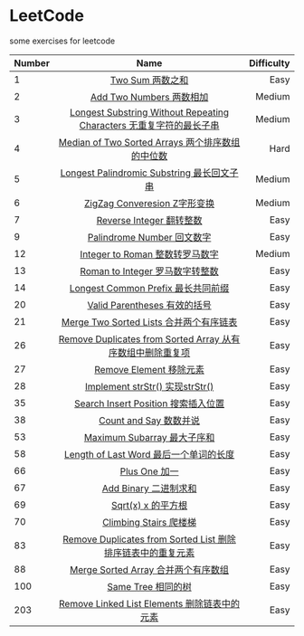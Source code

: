 # LeetCode
some exercises for leetcode

| Number | Name | Difficulty | 
| ------------- |:-------------:| -----:| 
| 1 | [Two Sum 两数之和](https://github.com/kaisa911/LeetCode/blob/master/TwoSum.js) | Easy | 
| 2 | [Add Two Numbers 两数相加](https://github.com/kaisa911/LeetCode/blob/master/AddTwoNumbers.js) | Medium | 
| 3 | [Longest Substring Without Repeating Characters 无重复字符的最长子串](https://github.com/kaisa911/LeetCode/blob/master/LongestSubstringWithoutRepeatingCharacters%20.js) | Medium |
| 4 | [Median of Two Sorted Arrays 两个排序数组的中位数](https://github.com/kaisa911/LeetCode/blob/master/MedianofTwoSortedArrays.js) | Hard | 
| 5 | [Longest Palindromic Substring 最长回文子串](https://github.com/kaisa911/LeetCode/blob/master/LongestPalindromicSubstring.js) | Medium |
| 6 | [ZigZag Converesion Z字形变换](https://github.com/kaisa911/LeetCode/blob/master/ZigZagConveresion.js) | Medium | 
| 7 | [Reverse Integer 翻转整数](https://github.com/kaisa911/LeetCode/blob/master/ReverseInteger.js) | Easy | 
| 9 | [Palindrome Number 回文数字](https://github.com/kaisa911/LeetCode/blob/master/PalindromeNumber.js) | Easy | 
| 12 | [Integer to Roman 整数转罗马数字](https://github.com/kaisa911/LeetCode/blob/master/IntegertoRoman.js) | Medium | 
| 13 | [Roman to Integer 罗马数字转整数](https://github.com/kaisa911/LeetCode/blob/master/RomantoInteger.js) | Easy | 
| 14 | [Longest Common Prefix 最长共同前缀](https://github.com/kaisa911/LeetCode/blob/master/LongestCommonPrefix.js) | Easy | 
| 20 | [Valid Parentheses 有效的括号](https://github.com/kaisa911/LeetCode/blob/master/ValidParentheses.js) | Easy | 
| 21 | [Merge Two Sorted Lists 合并两个有序链表](https://github.com/kaisa911/LeetCode/blob/master/MergeTwoSortedLists.js) | Easy | 
| 26 | [Remove Duplicates from Sorted Array 从有序数组中删除重复项](https://github.com/kaisa911/LeetCode/blob/master/RemoveDuplicatesfromSortedArray.js) | Easy |
| 27 | [Remove Element 移除元素](https://github.com/kaisa911/LeetCode/blob/master/RemoveElement.js) | Easy |
| 28 | [Implement strStr() 实现strStr()](https://github.com/kaisa911/LeetCode/blob/master/ImplementstrStr().js) | Easy | 
| 35 | [Search Insert Position 搜索插入位置](https://github.com/kaisa911/LeetCode/blob/master/SearchInsertPosition.js) | Easy | 
| 38 | [Count and Say 数数并说](https://github.com/kaisa911/LeetCode/blob/master/CountandSay.js) | Easy | 
| 53 | [Maximum Subarray 最大子序和](https://github.com/kaisa911/LeetCode/blob/master/MaximumSubarray.js) | Easy | 
| 58 | [Length of Last Word 最后一个单词的长度](https://github.com/kaisa911/LeetCode/blob/master/LengthofLastWord.js) | Easy |
| 66 | [Plus One 加一](https://github.com/kaisa911/LeetCode/blob/master/PlusOne.js) | Easy | 
| 67 | [Add Binary 二进制求和](https://github.com/kaisa911/LeetCode/blob/master/AddBinary.js) | Easy | 
| 69 | [Sqrt(x) x 的平方根](https://github.com/kaisa911/LeetCode/blob/master/Sqrt(x).js) | Easy | 
| 70 | [Climbing Stairs 爬楼梯](https://github.com/kaisa911/LeetCode/blob/master/ClimbingStairs.js) | Easy |
| 83 | [Remove Duplicates from Sorted List 删除排序链表中的重复元素](https://github.com/kaisa911/LeetCode/blob/master/RemoveDuplicatesfromSortedList.js) | Easy |
| 88 | [Merge Sorted Array 合并两个有序数组](https://github.com/kaisa911/LeetCode/blob/master/MergeSortedArray.js) | Easy |
| 100 | [Same Tree 相同的树](https://github.com/kaisa911/LeetCode/blob/master/SameTree.js) | Easy |
| 203 | [Remove Linked List Elements 删除链表中的元素](https://github.com/kaisa911/LeetCode/blob/master/RemoveLinkedListElements.js) | Easy |